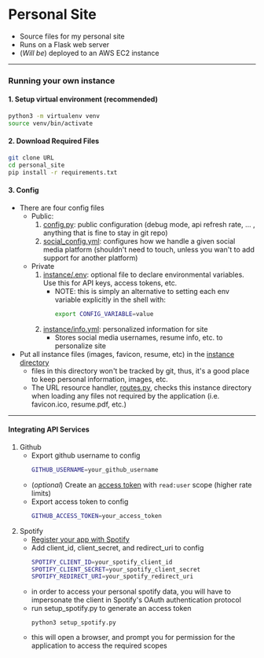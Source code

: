 # Personal Site
 - Source files for my personal site
 - Runs on a Flask web server
 - (*Will be*) deployed to an AWS EC2 instance 

---

### Running your own instance
#### 1. Setup virtual environment (recommended)
```bash
python3 -m virtualenv venv
source venv/bin/activate
```
#### 2. Download Required Files
```bash
git clone URL
cd personal_site
pip install -r requirements.txt
```
#### 3. Config
- There are four config files
    - Public: 
        1. [config.py](config.py): public configuration (debug mode, api refresh rate, ... , anything that is fine to stay in git repo)
        2. [social_config.yml](social_config.yml): configures how we handle a given social media platform (shouldn't need to touch, unless you wan't to add support for another platform)
    - Private
        1. [instance/.env](instance/.env):  optional file to declare environmental variables.  Use this for API keys, access tokens, etc.
            - NOTE: this is simply an alternative to setting each env variable explicitly in the shell with: 
              ```bash
              export CONFIG_VARIABLE=value
              ```
        2. [instance/info.yml](instance/info.yml): personalized information for site
           - Stores social media usernames, resume info, etc. to personalize site
- Put all instance files (images, favicon, resume, etc) in the [instance directory](instance)
    - files in this directory won't be tracked by git, thus, it's a good place to keep personal information, images, etc.
    - The URL resource handler, [routes.py](personal_site/routes.py), checks this instance directory when loading any files not required by the application (i.e. favicon.ico, resume.pdf, etc.)

---

#### Integrating API Services
1. Github
    - Export github username to config
        ```bash
        GITHUB_USERNAME=your_github_username
       ```
   - (*optional*) Create an [access token](https://help.github.com/en/github/authenticating-to-github/creating-a-personal-access-token-for-the-command-line) with `read:user` scope (higher rate limits)
   - Export access token to config
        ```bash
        GITHUB_ACCESS_TOKEN=your_access_token
        ```
2. Spotify
    - [Register your app with Spotify](https://developer.spotify.com/dashboard/applications)
    - Add client_id, client_secret, and redirect_uri to config
        ```bash
        SPOTIFY_CLIENT_ID=your_spotify_client_id
        SPOTIFY_CLIENT_SECRET=your_spotify_client_secret
        SPOTIFY_REDIRECT_URI=your_spotify_redirect_uri 
        ```
   - in order to access your personal spotify data, you will have to impersonate the client in Spotify's OAuth authentication protocol
   - run setup_spotify.py to generate an access token
        ```python3
        python3 setup_spotify.py
        ```
   - this will open a browser, and prompt you for permission for the application to access the required scopes
